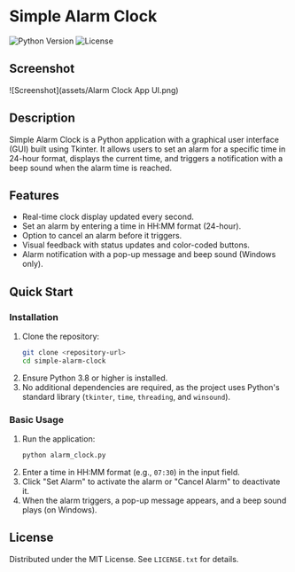 # Simple Alarm Clock

![Python Version](https://img.shields.io/badge/python-3.8%2B-blue)
![License](https://img.shields.io/badge/license-MIT-green)

## Screenshot
![Screenshot](assets/Alarm Clock App UI.png)


## Description
Simple Alarm Clock is a Python application with a graphical user interface (GUI) built using Tkinter. It allows users to set an alarm for a specific time in 24-hour format, displays the current time, and triggers a notification with a beep sound when the alarm time is reached.

## Features
- Real-time clock display updated every second.
- Set an alarm by entering a time in HH:MM format (24-hour).
- Option to cancel an alarm before it triggers.
- Visual feedback with status updates and color-coded buttons.
- Alarm notification with a pop-up message and beep sound (Windows only).

## Quick Start

### Installation
1. Clone the repository:
   ```bash
   git clone <repository-url>
   cd simple-alarm-clock
   ```
2. Ensure Python 3.8 or higher is installed.
3. No additional dependencies are required, as the project uses Python's standard library (`tkinter`, `time`, `threading`, and `winsound`).

### Basic Usage
1. Run the application:
   ```bash
   python alarm_clock.py
   ```
2. Enter a time in HH:MM format (e.g., `07:30`) in the input field.
3. Click "Set Alarm" to activate the alarm or "Cancel Alarm" to deactivate it.
4. When the alarm triggers, a pop-up message appears, and a beep sound plays (on Windows).

## License
Distributed under the MIT License. See `LICENSE.txt` for details.